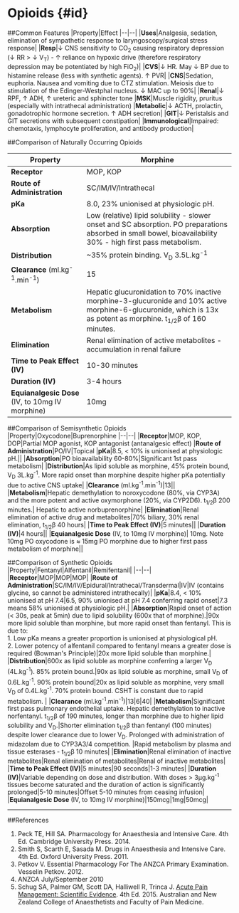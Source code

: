 # Opioids {#id}

##Common Features
|Property|Effect
|--|--|
|**Uses**|Analgesia, sedation, elimination of sympathetic response to laryngoscopy/surgical stress response|
|**Resp**|↓ CNS sensitivity to CO<sub>2</sub> causing respiratory depression (↓ RR > ↓ V<sub>T</sub>) - ↑ reliance on hypoxic drive (therefore respiratory depression may be potentiated by high FiO<sub>2</sub>)|
|**CVS**|↓ HR. May ↓ BP due to histamine release (less with synthetic agents). ↑ PVR|
|**CNS**|Sedation, euphoria. Nausea and vomiting due to CTZ stimulation. Meiosis due to stimulation of the Edinger-Westphal nucleus. ↓ MAC up to 90%|
|**Renal**|↓ RPF, ↑ ADH, ↑ ureteric and sphincter tone
|**MSK**|Muscle rigidity, pruritus (especially with intrathecal administration)
|**Metabolic**|↓ ACTH, prolactin, gonadotrophic hormone secretion. ↑ ADH secretion|
|**GIT**|↓ Peristalsis and GIT secretions with subsequent constipation|
|**Immunological**|Impaired: chemotaxis, lymphocyte proliferation, and antibody production|

##Comparison of Naturally Occurring Opioids

|Property|Morphine|
|--|--|
|**Receptor**|MOP, KOP|
|**Route of Administration**|SC/IM/IV/Intrathecal|
|**pKa**|8.0, 23% unionised at physiologic pH.|
|**Absorption**|Low (relative) lipid solubility - slower onset and SC absorption. PO preparations absorbed in small bowel, bioavailability 30% - high first pass metabolism.|
|**Distribution**|~35% protein binding. V<sub>D</sub> 3.5L.kg<sup>-1</sup>|
|**Clearance** (ml.kg<sup>-1</sup>.min<sup>-1</sup>)|15
|**Metabolism**|Hepatic glucuronidation to 70% inactive morphine-3-glucuronide and 10% active morphine-6-glucuronide, which is 13x as potent as morphine. t<sub>1/2</sub>β of 160 minutes.|
|**Elimination**|Renal elimination of active metabolites - accumulation in renal failure
|**Time to Peak Effect (IV)**|10-30 minutes|
|**Duration (IV)**|3-4 hours|
|**Equianalgesic Dose** (IV, to 10mg IV morphine)| 10mg|

##Comparison of Semisynthetic Opioids
|Property|Oxycodone|Buprenorphine
|--|--|
|**Receptor**|MOP, KOP, DOP|Partial MOP agonist, KOP antagonist (antanalgesic effect)
|**Route of Administration**|PO/IV|Topical
|**pKa**|8.5, < 10% is unionised at physiologic pH.||
|**Absorption**|PO bioavailability 60-80%|Significant 1st pass metabolism|
|**Distribution**|As lipid soluble as morphine, 45% protein bound, V<sub>D</sub> 3L.kg<sup>-1</sup>. More rapid onset than morphine despite higher pKa potentially due to active CNS uptake|
|**Clearance** (ml.kg<sup>-1</sup>.min<sup>-1</sup>)|13||
|**Metabolism**|Hepatic demethylation to noroxycodone (80%, via CYP3A) and the more potent and active oxymorphone (20%, via CYP2D6). t<sub>1/2</sub>β 200 minutes.| Hepatic to active norbuprenorphine|
|**Elimination**|Renal elimination of active drug and metabolites|70% biliary, 30% renal elimination, t<sub>1/2</sub>β 40 hours|
|**Time to Peak Effect (IV)**|5 minutes||
|**Duration (IV)**|4 hours||
|**Equianalgesic Dose** (IV, to 10mg IV morphine)| 10mg. Note 10mg PO oxycodone is ≈ 15mg PO morphine due to higher first pass metabolism of morphine||


##Comparison of Synthetic Opioids
|Property|Fentanyl|Alfentanil|Remifentanil|
|--|--|
|**Receptor**|MOP|MOP|MOP|
|**Route of Administration**|SC/IM/IV/Epidural/Intrathecal/Transdermal|IV|IV (contains glycine, so cannot be administered intrathecally)|
|**pKa**|8.4, < 10% unionised at pH 7.4|6.5, 90% unionised at pH 7.4 conferring rapid onset|7.3 means 58% unionised at physiologic pH.|
|**Absorption**|Rapid onset of action (< 30s, peak at 5min) due to lipid solubility (600x that of morphine).|90x more lipid soluble than morphine, but more rapid onset than fentanyl. This is due to: <br>1. Low pKa means a greater proportion is unionised at physiological pH. <br> 2. Lower potency of alfentanil compared to fentanyl means a greater dose is required (Bowman's Principle)|20x more lipid soluble than morphine.|
|**Distribution**|600x as lipid soluble as morphine conferring a larger V<sub>D</sub> (4L.kg<sup>-1</sup>). 85% protein bound.|90x as lipid soluble as morphine, small V<sub>D</sub> of 0.6L.kg<sup>-1</sup>. 90% protein bound|20x as lipid soluble as morphine, very small V<sub>D</sub> of 0.4L.kg<sup>-1</sup>. 70% protein bound. CSHT is constant due to rapid metabolism. |
|**Clearance** (ml.kg<sup>-1</sup>.min<sup>-1</sup>)|13|6|40|
|**Metabolism**|Significant first pass pulmonary endothelial uptake. Hepatic demethylation to inactive norfentanyl. t<sub>1/2</sub>β of 190 minutes, longer than morphine due to higher lipid solubility and V<sub>D</sub>.|Shorter elimination t<sub>1/2</sub>β than fentanyl (100 minutes) despite lower clearance due to lower V<sub>D</sub>. Prolonged with administration of midazolam due to CYP3A3/4 competition. |Rapid metabolism by plasma and tissue esterases - t<sub>1/2</sub>β 10 minutes|
|**Elimination**|Renal elimination of inactive metabolites|Renal elimination of metabolites|Renal of inactive metabolites|
|**Time to Peak Effect (IV)**|5 minutes|90 seconds|1-3 minutes|
|**Duration (IV)**|Variable depending on dose and distribution. With doses > 3μg.kg<sup>-1</sup> tissues become saturated and the duration of action is significantly prolonged|5-10 minutes|Offset 5-10 minutes from ceasing infusion|
|**Equianalgesic Dose** (IV, to 10mg IV morphine)|150mcg|1mg|50mcg|


---
##References
1. Peck TE, Hill SA. Pharmacology for Anaesthesia and Intensive Care. 4th Ed. Cambridge University Press. 2014.  
2. Smith S, Scarth E, Sasada M. Drugs in Anaesthesia and Intensive Care. 4th Ed. Oxford University Press. 2011.
3. Petkov V. Essential Pharmacology For The ANZCA Primary Examination. Vesselin Petkov. 2012.
4. ANZCA July/September 2010
5. Schug SA, Palmer GM, Scott DA, Halliwell R, Trinca J. [Acute Pain Management: Scientific Evidence](http://fpm.anzca.edu.au/documents/apmse4_2015_final). 4th Ed. 2015. Australian and New Zealand College of Anaesthetists and Faculty of Pain Medicine.